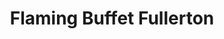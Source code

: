 ---
layout: place
title: "Flaming Buffet Fullerton"
permalink: /california/fullerton/flaming-buffet-fullerton.html
stateAbbr: CA
stateName: California
cityName: Fullerton
place_id: ChIJ07DI7-HX3IAR5WhI1wxdURs
photos:
  - name: >-
      places/ChIJ07DI7-HX3IAR5WhI1wxdURs/photos/AeeoHcLxX0P9BjcoomP6f45M3pFu3aluNNA5xjL8om3jODUA5wTXM5JWk15Y1EG_MUzV7zlOE0Vazg7yIxSKhIobPewslMgTHjXq7X_Js1wGM1CL4SduIv-83s1glxk-VeogKwGABotQSanXJeCmIOo3YfEoCZwSi-KIwG_E2D-_ys_IPcl3sgWl_HKg2SjAoZXfuhSwmFTRj-INn_n00x4epD9jcqa6N9-rgwtiK8_LbhsUaqyGyVQ4iyxVaFYMqP3ocNUgdeWGKXS2Cjlw2UYl-IoksLUtiXhNktu2bXcy4yj9qeTKh0uMgou0FeRG5M9S84x-3F7abBZjBJbun9ByeYKHhup32h8LKuSY8Gt0zjMjQUqmqdY20fcjKmjvlOqp-IYx3KaUe9GFD5CV5WCW3nALy1ETebScrewP0m2B1DhV6OU
    widthPx: 4080
    heightPx: 3072
    authorAttributions:
      - displayName: David Lee
        uri: https://maps.google.com/maps/contrib/117473264908699573995
        photoUri: >-
          https://lh3.googleusercontent.com/a/ACg8ocLAocVk3dFOw8gicOPTArjCPCXNMRgRTAUc2ugID_zP3JywiA=s100-p-k-no-mo
    flagContentUri: >-
      https://www.google.com/local/imagery/report/?cb_client=maps_api_places.places_api&image_key=!1e10!2sCIHM0ogKEICAgIC348-t7wE&hl=en-US
    googleMapsUri: >-
      https://www.google.com/maps/place//data=!3m4!1e2!3m2!1sCIHM0ogKEICAgIC348-t7wE!2e10!4m2!3m1!1s0x80dcd7e1efc8b0d3:0x1b515d0cd74868e5
  - name: >-
      places/ChIJ07DI7-HX3IAR5WhI1wxdURs/photos/AeeoHcJ-4bclRfsh5OXBYkBFx7xJZbDfvn1_frjoZa6TI04UqsjtjtkIBLqB2r3QjD30RfqpxnmB80f5hKO5f_zOaenUEwGqxlN38z-HdDUgjSz4DyuQ-kUpfsypIpx8M9JqXIToQW9-gIfeDznGHoNQl_g0jZ3aPnlBqBlK3pZym46Uqs12sR3tfJdLA3G_MZ1cwd-1yyR8A7u6Iizp-qdEw2FFIG_Uzj4XHk2SzrO4uSt9Mw1VyTpICpsDy4FHhWo-_P6qrkyLOtlijCF1azSj0ph3oWJKvDdIYiVUJ4t7VX1vXDk1uGoQIVxOsnoEqmH-sTCa-CwOLwlqqZVeXzpuvu7NHviaSSbgTXZcVhHYwYE1bl905ffkpVyVFps4mxKzUTfwZGZF5xM5pgyNlPhB1m3BUGD9nNARqH5yJ9otPONbnMuTUplTE0nMJlFIy2mR
    widthPx: 4080
    heightPx: 3060
    authorAttributions:
      - displayName: Savannah Gallardo
        uri: https://maps.google.com/maps/contrib/103475326920285860094
        photoUri: >-
          https://lh3.googleusercontent.com/a-/ALV-UjU3u0vTmGNZNkuOaHYj6xiyOTnJP3fCkkkjJIfPJulLY3Odwle7Mg=s100-p-k-no-mo
    flagContentUri: >-
      https://www.google.com/local/imagery/report/?cb_client=maps_api_places.places_api&image_key=!1e10!2sCIABIhADycKz7i4tpmfwmKAADRil&hl=en-US
    googleMapsUri: >-
      https://www.google.com/maps/place//data=!3m4!1e2!3m2!1sCIABIhADycKz7i4tpmfwmKAADRil!2e10!4m2!3m1!1s0x80dcd7e1efc8b0d3:0x1b515d0cd74868e5
  - name: >-
      places/ChIJ07DI7-HX3IAR5WhI1wxdURs/photos/AeeoHcK39In3LDckqZN2C6We5ZshV0bv6UPSp52bh0mhqVj-Z56k8xpA60_bJuXZST8pZLPpZEMFapW0qIGC8wFPty3n4ZigqlVaBO3Ve2LOibqF2MCqUts9XClL9VQ3KbAWjZpAPi0h0Tkpqhy9tr-mowu0QDf43uzcYzb04N12IBPm5bVAQv6nooha0avXmBQAewL9FKSqeyspOGimPv2yjLoYGlAFTp8psGcgZmf5GgVKftOtPLhdZX8_x1walwVXRtJr1zfqRv-tzVk-a2lp3dNDg3uOuvzBdCFZXe9pIYSAAnN1ssL-SkQEwal6NNCy9XKD4igUVB84mlsz8W1s9iNbJVbCAHAWHEaEgr4PazwbVnfczImDxBbsDMLQ5ciUcIBmPGrihvHh_hGV4fvVZHtO8XJSfEvs6_jYov1rrjMvAIbRQSYK2Z95RJb2Unxr
    widthPx: 3056
    heightPx: 3056
    authorAttributions:
      - displayName: Savannah Gallardo
        uri: https://maps.google.com/maps/contrib/103475326920285860094
        photoUri: >-
          https://lh3.googleusercontent.com/a-/ALV-UjU3u0vTmGNZNkuOaHYj6xiyOTnJP3fCkkkjJIfPJulLY3Odwle7Mg=s100-p-k-no-mo
    flagContentUri: >-
      https://www.google.com/local/imagery/report/?cb_client=maps_api_places.places_api&image_key=!1e10!2sCIABIhAA3ilWZhkhEGfwmJsAB1SG&hl=en-US
    googleMapsUri: >-
      https://www.google.com/maps/place//data=!3m4!1e2!3m2!1sCIABIhAA3ilWZhkhEGfwmJsAB1SG!2e10!4m2!3m1!1s0x80dcd7e1efc8b0d3:0x1b515d0cd74868e5
  - name: >-
      places/ChIJ07DI7-HX3IAR5WhI1wxdURs/photos/AeeoHcJVJ9d-h4YSdfd8iNDd5SCbP5yQsOwj-kv8KIburc5A_ifojGHaL3cMVUCG0UY70bG5N6j5q2gO978jFTyPPAag8vqU0VDpiTZUq_uhiWa1L5Ta7XWAFi0ButBh0tVGRYqKyCuVDeZVdXSb2ZE2BTKxyQ3Q7NNmzmg88ABEDS9eS67luyxh9YJ4VOrtfWmxL6c1NlgslMlaKoxlieWJ2xsRZS1xENhFoPazYiRMeaPNli5hVKseE9k3zbvmVrqglrupsvH_Y0qpK-0pucPE4o5kcCcvRSToQpmlqNlIr5FUO3Bhod0wUB90Ur5LqR4uSiuGdvUEI212XT0HZCMEoUz-1aj8bKxydfgvvcgx6gddeFGQwqPQamPKFBfg7OrQFn01udluDsC7XPGW1aqmo6BgakAGNpPLNnTIc6keKgyE2g
    widthPx: 3000
    heightPx: 4000
    authorAttributions:
      - displayName: Andrew Samuel
        uri: https://maps.google.com/maps/contrib/112749064913376986526
        photoUri: >-
          https://lh3.googleusercontent.com/a/ACg8ocII2Zv5Y8X-yJ8BQHnHGLadqOnfEVY_0Y4u1baROJkdJ-JGyQ=s100-p-k-no-mo
    flagContentUri: >-
      https://www.google.com/local/imagery/report/?cb_client=maps_api_places.places_api&image_key=!1e10!2sCIHM0ogKEICAgICribe_Kg&hl=en-US
    googleMapsUri: >-
      https://www.google.com/maps/place//data=!3m4!1e2!3m2!1sCIHM0ogKEICAgICribe_Kg!2e10!4m2!3m1!1s0x80dcd7e1efc8b0d3:0x1b515d0cd74868e5
  - name: >-
      places/ChIJ07DI7-HX3IAR5WhI1wxdURs/photos/AeeoHcIvpmSbZxRqMPTh1-_ys4HoBlQ07NtDAOhGIjAmQ9h7vFG_6bJvUKUlSJ4ZwGIUaBaWjsyEvrbRRQCLIBTaW0uKNXke8J2xI1I0f6Pzi25dhp52eVnSHVxkWvqcxqsGb-21z8tG_SCLIv8g9tTTCCmSQ70NdzqdUnE4qWNyEU3AZ1lkfOZh_-GA7A1jjRZL-XOBiZKSGDecD2-JlCmBb30NqobYdsqnzOHTMelJ9pZuk-B8Tm-VuIYSXoy8aQvxDgHHXDgZ1Bkssi9cN1ddxSy7VoC_Cy038W2FEvJzB34Xgw-oMSwTLuMyGc5YtkCiOvlpcHDSM5-HhJZwx0unsXBpxiJtGn8tSQSQfQLrMVJD3L1r08lKjn7k7NuTj0F8qV1xKJEQwW2Ykny04O137SVgcJKoQfCYwaLI--kTDDHATXInPEY9HuzYniYXCw
    widthPx: 4080
    heightPx: 3060
    authorAttributions:
      - displayName: Savannah Gallardo
        uri: https://maps.google.com/maps/contrib/103475326920285860094
        photoUri: >-
          https://lh3.googleusercontent.com/a-/ALV-UjU3u0vTmGNZNkuOaHYj6xiyOTnJP3fCkkkjJIfPJulLY3Odwle7Mg=s100-p-k-no-mo
    flagContentUri: >-
      https://www.google.com/local/imagery/report/?cb_client=maps_api_places.places_api&image_key=!1e10!2sCIABIhADycKzdC6AwWfsXSIABN40&hl=en-US
    googleMapsUri: >-
      https://www.google.com/maps/place//data=!3m4!1e2!3m2!1sCIABIhADycKzdC6AwWfsXSIABN40!2e10!4m2!3m1!1s0x80dcd7e1efc8b0d3:0x1b515d0cd74868e5
  - name: >-
      places/ChIJ07DI7-HX3IAR5WhI1wxdURs/photos/AeeoHcJ2X5kNf7dG19w-AWGNKdHdQwOehk4wK1CFeZVuaAI1qd1gxT9d90tMUDna5mhvcNmyHspt5qogVMT4OESYppel690Jae5EnKzwODx-6oV9zCAlotU09_betQw7WxCUpvcFzpzCEDS8ujtAFSKD6_3z6lwb_TQv_n2fFRejQ-8S8Jk6Cd3HeQdC-rOAH7WH4Vq6eyGUf4e8UjL2KpnF14XA66FKBi_7yxzM3epGeJPm42uMh8tQBipyvJ5ketubexH5H3gokUMWM4YC-lx149I9Q34HTVrhjh_m-pNl4je93A--8qMbdUv7MCv4zOkwV059rvLJeXS7lLf2_ajrzniTWUpLFu2IeVJjH1jcDQOD-j2rahd7uUrgVaBtAVXLiUwVE3c3tYr3C7BapkJJgtnLp86_vrUu-q-H3oo_HkZH0zyq
    widthPx: 3000
    heightPx: 4000
    authorAttributions:
      - displayName: Elda Surjani
        uri: https://maps.google.com/maps/contrib/112278021685996060036
        photoUri: >-
          https://lh3.googleusercontent.com/a/ACg8ocJOFx2OO4Kko_LgtrbW9h__O7lE0q_hrbuEpiYDTbAX8U0nAw=s100-p-k-no-mo
    flagContentUri: >-
      https://www.google.com/local/imagery/report/?cb_client=maps_api_places.places_api&image_key=!1e10!2sCIHM0ogKEICAgICjlo2nhgE&hl=en-US
    googleMapsUri: >-
      https://www.google.com/maps/place//data=!3m4!1e2!3m2!1sCIHM0ogKEICAgICjlo2nhgE!2e10!4m2!3m1!1s0x80dcd7e1efc8b0d3:0x1b515d0cd74868e5
  - name: >-
      places/ChIJ07DI7-HX3IAR5WhI1wxdURs/photos/AeeoHcLq8NhdK-FzQp2pdwYvkgTT9ilfya7yf-k4rNAddlAzW8GhnlJEAnv7z6FxOxXzRP41RoWS2IJkzDXAtHu-0My8r--5Vqfq2SoDa8dAs8g7TRn6WUC_InN5PJK3BrES2CVqBkoIS_fl_VrgtO0sfSjPhYiKvro8JlwqJqfDGq5JZ_deTt-bqcMOc9AsXAfO_1Nfn6qBDkKlLiK2pZnxSrhDIzN1EL7Ho56lJ1-25-b7KDrFEve2g0p32uzbQq2naUTh69xA3mQssmyPCtffiKc9RzwFKIXDSJpR9sDegALnqUsfdqGk2CQT2fLAjucTx8MeVMiOFntrirtUK9JqVjvJe0KdbIYtmSR7z62HsVC_6Q0OPqea3CDNRSiktyzfeQ_zbky_TKJpR_XP2tP69vU4fn-PZoxIivfu7twOe_XiCNX-
    widthPx: 4608
    heightPx: 3456
    authorAttributions:
      - displayName: Warren Hoo
        uri: https://maps.google.com/maps/contrib/103663667069797423399
        photoUri: >-
          https://lh3.googleusercontent.com/a-/ALV-UjXSfL6m8VuagzYbmcYAwKFlybzQs_6ok2Y4NYpr1W6JksvBXuON=s100-p-k-no-mo
    flagContentUri: >-
      https://www.google.com/local/imagery/report/?cb_client=maps_api_places.places_api&image_key=!1e10!2sCIHM0ogKEICAgID3nZ2XyAE&hl=en-US
    googleMapsUri: >-
      https://www.google.com/maps/place//data=!3m4!1e2!3m2!1sCIHM0ogKEICAgID3nZ2XyAE!2e10!4m2!3m1!1s0x80dcd7e1efc8b0d3:0x1b515d0cd74868e5
  - name: >-
      places/ChIJ07DI7-HX3IAR5WhI1wxdURs/photos/AeeoHcIVbusu-wCrGKGmgHihy7JQ1EYB3Rg5qyXn1ewL7QpfKntdtvsPlNsrqftl04Pdm8gPdwILZUmc8F2ejkO5PxOuqmseg_uZJUvJ0KbK8v4HpepLX35QSqNSxblcs3VfkpAORuPdas8OGK0gEvqhKt-WGst8ygWPMerbaW1kuZfXDRhvq9DtBCYbKKdTd8DAvru9O8zkIwfpm8bWm9KVXq6svNDCEuj79mpT7iNi5SVh9r3s3cMb3PwlgknVUkPevtkCF8QIrkLE64OAuod4sRr-NEMDrZhwdaBm_KZaUnvf9IkjO33crGJed7x284wqKDImITtQL8-hiQBcOM0P8nl545W_tyUwSEaJ4KAjYR1niSrJ6re76cBEw3g-7wULCTz5LQMvxUAoJgu64Uph2Zq19QVNpFCM_n-2T-cW7RUrdA
    widthPx: 4096
    heightPx: 3072
    authorAttributions:
      - displayName: Paul Ay
        uri: https://maps.google.com/maps/contrib/116860953825986592646
        photoUri: >-
          https://lh3.googleusercontent.com/a-/ALV-UjVMEANRM4jeYuONjgiB5G8-tUK6ZCUl44tMB3pPedVxW1jY61Sg3Q=s100-p-k-no-mo
    flagContentUri: >-
      https://www.google.com/local/imagery/report/?cb_client=maps_api_places.places_api&image_key=!1e10!2sCIHM0ogKEICAgICPzK2CDA&hl=en-US
    googleMapsUri: >-
      https://www.google.com/maps/place//data=!3m4!1e2!3m2!1sCIHM0ogKEICAgICPzK2CDA!2e10!4m2!3m1!1s0x80dcd7e1efc8b0d3:0x1b515d0cd74868e5
  - name: >-
      places/ChIJ07DI7-HX3IAR5WhI1wxdURs/photos/AeeoHcJszpjWaZo_3SSMZtop_14FNUDqNZtQtgqpZWEZrtNEgaYUIthB5B_PPhJgQ3mzmHBhu8bfnS1U35tkt-X77B47p1_s8HdzPFObiyluGkNoJTj4S8lH8POrvJ9CX8F7xXcMUumgoF2YoCuES3jBhcSrxykIY3LjaaaZt_q13_POa7hGpfNy4DcclCw034ngkJcQernX_Z6E3-ua5T7JTKo_T1xy2kbmcRNE6ZTPJxyqB6x17PLlunf-7ZtEaC8mskJU53WuUL5YNy1mhijSYUqKiifLkw9t78OMhz2b-grjwsEhpgOdMpcN4s1-upNLUS7jn-t6acDhy7AimRAbz83v4N7HA7CMgPlyRPsAm_t4KMDSi6jokMAMoNYvbZ0EG9are1AafxrA1bRxVwinWjb4KXqtZb3UYfeEMONTlFfnDI0udB3eIjUBWPAhTXHw
    widthPx: 4608
    heightPx: 3456
    authorAttributions:
      - displayName: Demetric Henry
        uri: https://maps.google.com/maps/contrib/108783414416060978973
        photoUri: >-
          https://lh3.googleusercontent.com/a-/ALV-UjUbNb6c3U-vfQ0BsABhtmv2VdzMSZA6YfzQUVMIAD8Q2s_1bewH=s100-p-k-no-mo
    flagContentUri: >-
      https://www.google.com/local/imagery/report/?cb_client=maps_api_places.places_api&image_key=!1e10!2sCIABIhADycO2ERSfy2ekeZ8ACJGA&hl=en-US
    googleMapsUri: >-
      https://www.google.com/maps/place//data=!3m4!1e2!3m2!1sCIABIhADycO2ERSfy2ekeZ8ACJGA!2e10!4m2!3m1!1s0x80dcd7e1efc8b0d3:0x1b515d0cd74868e5
  - name: >-
      places/ChIJ07DI7-HX3IAR5WhI1wxdURs/photos/AeeoHcKy1hX3YnD-pRmUeuZYFMAAFwCvhRKTGsPpLlfPIaQ2MeqtWGg4GaW4gh-yAXsYzz2OPJmOJaOCFZkjG7kIRMWaefIEdttO4Uck-My5ys7_P0ZC2l2A_ryzTkL4RX5L_EhFNjUoe68tEhP8v5rExdu9u8Uyfwi05BXN00DhlKZPyR4prfoFGLX8Dc8Qr4ZbOeA6cGHtZUjf94Us0KmdVeQHMEcZSy5kH_X9RERiaAIxGZ-kPfILgeN_HLSJuj7kXvDTzbzPMxpL6lQFWx6gFVDRNZoKI5S-5PUVlulVi4rIU0cASH35FoOC3YjJdmgkgklWkSjDu2kelLOiIw3ryKYxMe3ER1mbUN35N074AcEPbnbupEgGduEtmoQd9-NpJQJ5HEzuzfY_E7G8BVVgX-7XLYIC7XlhpSnyz2Ka0_YvPQ
    widthPx: 4096
    heightPx: 3072
    authorAttributions:
      - displayName: Paul Ay
        uri: https://maps.google.com/maps/contrib/116860953825986592646
        photoUri: >-
          https://lh3.googleusercontent.com/a-/ALV-UjVMEANRM4jeYuONjgiB5G8-tUK6ZCUl44tMB3pPedVxW1jY61Sg3Q=s100-p-k-no-mo
    flagContentUri: >-
      https://www.google.com/local/imagery/report/?cb_client=maps_api_places.places_api&image_key=!1e10!2sCIHM0ogKEICAgICPzK2CdA&hl=en-US
    googleMapsUri: >-
      https://www.google.com/maps/place//data=!3m4!1e2!3m2!1sCIHM0ogKEICAgICPzK2CdA!2e10!4m2!3m1!1s0x80dcd7e1efc8b0d3:0x1b515d0cd74868e5
address: 104 W Orangethorpe Ave, Fullerton, CA 92832, USA
street: 104 W Orangethorpe Ave
city: Fullerton
state: CA
zip: '92832'
country: USA
neighborhood: null
latitude: '33.859061'
longitude: '-117.925158'
accessibility_options:
  wheelchairAccessibleParking: true
  wheelchairAccessibleEntrance: true
  wheelchairAccessibleRestroom: true
  wheelchairAccessibleSeating: true
business_status: OPERATIONAL
name: Flaming Buffet Fullerton
google_maps_links:
  directionsUri: >-
    https://www.google.com/maps/dir//''/data=!4m7!4m6!1m1!4e2!1m2!1m1!1s0x80dcd7e1efc8b0d3:0x1b515d0cd74868e5!3e0
  placeUri: https://maps.google.com/?cid=1968456821870455013
  writeAReviewUri: >-
    https://www.google.com/maps/place//data=!4m3!3m2!1s0x80dcd7e1efc8b0d3:0x1b515d0cd74868e5!12e1
  reviewsUri: >-
    https://www.google.com/maps/place//data=!4m4!3m3!1s0x80dcd7e1efc8b0d3:0x1b515d0cd74868e5!9m1!1b1
  photosUri: >-
    https://www.google.com/maps/place//data=!4m3!3m2!1s0x80dcd7e1efc8b0d3:0x1b515d0cd74868e5!10e5
primary_type: Restaurant
opening_hours:
  regular: null
  current: null
secondary_opening_hours:
  regular:
    weekdayDescriptions: null
    type: null
  current:
    weekdayDescriptions: null
    type: null
phone: null
price_level: null
price_range: null
rating: null
rating_count: 0
website: null
description: null
reviews: null
parking_options: null
payment_options: null
allow_dogs: null
curbside_pickup: null
delivery: null
dine_in: null
good_for_children: null
good_for_groups: null
good_for_sports: null
live_music: null
menu_for_children: null
outdoor_seating: null
reservable: null
restroom: null
serves_beer: null
serves_breakfast: null
serves_brunch: null
serves_cocktails: null
serves_coffee: null
serves_dinner: null
serves_dessert: null
serves_lunch: null
serves_vegetarian_food: null
serves_wine: null
takeout: null

---